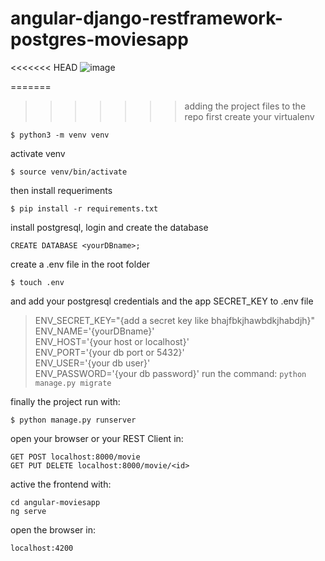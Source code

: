 # angular-django-restframework-postgres-moviesapp

<<<<<<< HEAD
![image](https://user-images.githubusercontent.com/67972962/188239827-5f64d120-ebb4-4efc-bddd-fdb161ee9bc2.png)


=======
>>>>>>> adding the project files to the repo
first create your virtualenv

`$ python3 -m venv venv`

activate venv

`$ source venv/bin/activate`

then install requeriments

`$ pip install -r requirements.txt`

install postgresql, login and create the database

`CREATE DATABASE <yourDBname>;`

create a .env file in the root folder

`$ touch .env`

and add your postgresql credentials and the app SECRET_KEY to .env file

>ENV_SECRET_KEY="{add a secret key like bhajfbkjhawbdkjhabdjh}"\
ENV_NAME='{yourDBname}'\
ENV_HOST='{your host or localhost}'\
ENV_PORT='{your db port or 5432}'\
ENV_USER='{your db user}'\
ENV_PASSWORD='{your db password}'
run the command:
`python manage.py migrate`

finally the project run with: 

`$ python manage.py runserver`

open your browser or your REST Client in: 

`GET POST localhost:8000/movie`\
`GET PUT DELETE localhost:8000/movie/<id>`

active the frontend with:

`cd angular-moviesapp`\
`ng serve`

open the browser in:

`localhost:4200`
